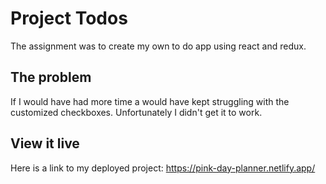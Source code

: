 # Project Todos

The assignment was to create my own to do app using react and redux. 

## The problem

If I would have had more time a would have kept struggling with the customized checkboxes. Unfortunately I didn't get it to work. 

## View it live

Here is a link to my deployed project: https://pink-day-planner.netlify.app/
